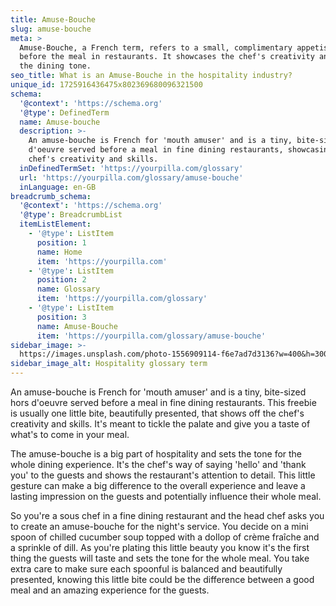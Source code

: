 ```yaml
---
title: Amuse-Bouche
slug: amuse-bouche
meta: >
  Amuse-Bouche, a French term, refers to a small, complimentary appetiser served
  before the meal in restaurants. It showcases the chef's creativity and sets
  the dining tone.
seo_title: What is an Amuse-Bouche in the hospitality industry?
unique_id: 1725916436475x802369680096321500
schema:
  '@context': 'https://schema.org'
  '@type': DefinedTerm
  name: Amuse-bouche
  description: >-
    An amuse-bouche is French for 'mouth amuser' and is a tiny, bite-sized hors
    d'oeuvre served before a meal in fine dining restaurants, showcasing the
    chef's creativity and skills.
  inDefinedTermSet: 'https://yourpilla.com/glossary'
  url: 'https://yourpilla.com/glossary/amuse-bouche'
  inLanguage: en-GB
breadcrumb_schema:
  '@context': 'https://schema.org'
  '@type': BreadcrumbList
  itemListElement:
    - '@type': ListItem
      position: 1
      name: Home
      item: 'https://yourpilla.com'
    - '@type': ListItem
      position: 2
      name: Glossary
      item: 'https://yourpilla.com/glossary'
    - '@type': ListItem
      position: 3
      name: Amuse-Bouche
      item: 'https://yourpilla.com/glossary/amuse-bouche'
sidebar_image: >-
  https://images.unsplash.com/photo-1556909114-f6e7ad7d3136?w=400&h=300&fit=crop&auto=format
sidebar_image_alt: Hospitality glossary term
---
```

An amuse-bouche is French for 'mouth amuser' and is a tiny, bite-sized hors d'oeuvre served before a meal in fine dining restaurants. This freebie is usually one little bite, beautifully presented, that shows off the chef's creativity and skills. It's meant to tickle the palate and give you a taste of what's to come in your meal.

The amuse-bouche is a big part of hospitality and sets the tone for the whole dining experience. It's the chef's way of saying 'hello' and 'thank you' to the guests and shows the restaurant's attention to detail. This little gesture can make a big difference to the overall experience and leave a lasting impression on the guests and potentially influence their whole meal.

So you're a sous chef in a fine dining restaurant and the head chef asks you to create an amuse-bouche for the night's service. You decide on a mini spoon of chilled cucumber soup topped with a dollop of crème fraîche and a sprinkle of dill. As you're plating this little beauty you know it's the first thing the guests will taste and sets the tone for the whole meal. You take extra care to make sure each spoonful is balanced and beautifully presented, knowing this little bite could be the difference between a good meal and an amazing experience for the guests.
